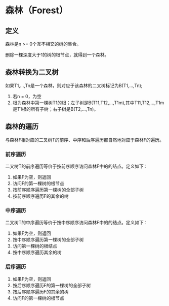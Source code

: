 # 森林（Forest）

## 定义

森林是n >= 0个互不相交的树的集合。

删除一棵深度大于1的树的根节点，就得到一个森林。

## 森林转换为二叉树

如果T1,...,Tn是一个森林，则对应于该森林的二叉树标记为B(T1,...,Tn);
1. 若n = 0，为空
2. 根为森林中第一棵树T1的根；左子树是B(T11,T12,...,T1m),其中T11,T12,...,T1m是T1根的所有子树；右子树是B(T2,...,Tn)。

## 森林的遍历

与森林F相对应的二叉树T的前序、中序和后序遍历都自然地对应于森林F的遍历。

### 前序遍历

二叉树T的前序遍历等价于按前序顺序访问森林F中的的结点。定义如下：

1. 如果F为空，则返回
2. 访问F的第一棵树的根节点
3. 按前序顺序遍历第一棵树的全部子树
4. 按前序顺序遍历F的其余的树

### 中序遍历

二叉树T的中序遍历等价于按中序顺序访问森林F中的的结点。定义如下：

1. 如果F为空，则返回
2. 按中序顺序遍历第一棵树的全部子树
3. 访问第一棵树的根结点
4. 按中序顺序遍历其余的树

### 后序遍历

1. 如果F为空，则返回
2. 按后序顺序遍历F的第一棵树的全部子树
3. 按后序顺序遍历F的其余的树
4. 访问F的第一棵树的根节点
